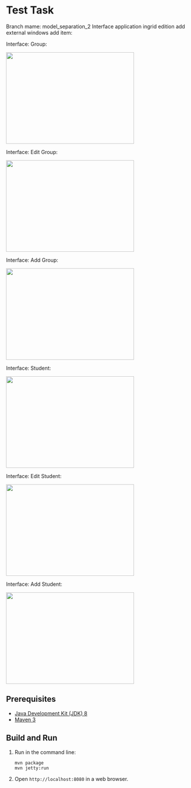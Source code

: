 Test Task
=========

Branch mame: model_separation_2
Interface application ingrid edition add external windows add item:

Interface: Group:

<img src="../master/path/2.1.jpg" width="350" height="250">

Interface: Edit Group:

<img src="../master/path/2.2.jpg" width="350" height="250">

Interface: Add Group:

<img src="../master/path/2.3.jpg" width="350" height="250">

Interface: Student:

<img src="../master/path/2.4.jpg" width="350" height="250">

Interface: Edit Student:

<img src="../master/path/2.5.jpg" width="350" height="250">

Interface: Add Student:

<img src="../master/path/2.6.jpg" width="350" height="250">

Prerequisites
-------------

* [Java Development Kit (JDK) 8](http://www.oracle.com/technetwork/java/javase/downloads/jdk8-downloads-2133151.html)
* [Maven 3](https://maven.apache.org/download.cgi)

Build and Run
-------------

1. Run in the command line:
	```
	mvn package
	mvn jetty:run
	```

2. Open `http://localhost:8080` in a web browser.
